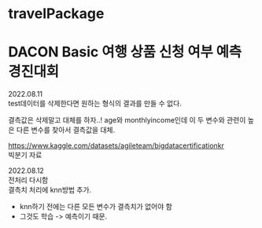# travelPackage
# DACON Basic 여행 상품 신청 여부 예측 경진대회   

2022.08.11   
test데이터를 삭제한다면 원하는 형식의 결과를 만들 수 없다.
  
결측값은 삭제말고 대체를 하자..!
age와 monthlyincome인데 이 두 변수와 관련이 높은 다른 변수를 찾아서 결측값을 대체.

  
https://www.kaggle.com/datasets/agileteam/bigdatacertificationkr   
빅분기 자료

     

2022.08.12   
전처리 다시함  
결측치 처리에 knn방법 추가.   
* knn하기 전에는 다른 모든 변수가 결측치가 없어야 함  
* 그것도 학습 -> 예측이기 때문.
